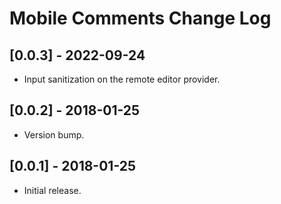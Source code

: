 
# Mobile Comments Change Log

## [0.0.3] - 2022-09-24

- Input sanitization on the remote editor provider.

## [0.0.2] - 2018-01-25

- Version bump.

## [0.0.1] - 2018-01-25

- Initial release.
